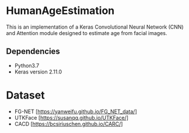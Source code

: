 # HumanAgeEstimation

This is an implementation of a Keras Convolutional Neural Network (CNN) and Attention module designed to estimate age from facial images.

## Dependencies
* Python3.7
* Keras version 2.11.0


# Dataset

* FG-NET [https://yanweifu.github.io/FG_NET_data/]
* UTKFace [https://susanqq.github.io/UTKFace/]
* CACD [https://bcsiriuschen.github.io/CARC/]

